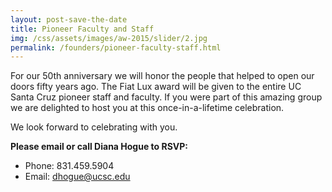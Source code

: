 ```yaml
---
layout: post-save-the-date
title: Pioneer Faculty and Staff
img: /css/assets/images/aw-2015/slider/2.jpg
permalink: /founders/pioneer-faculty-staff.html
---
```


For our 50th anniversary we will honor the people that helped to open our doors fifty years ago. The Fiat Lux award will be given to the entire UC Santa Cruz pioneer staff and faculty. If you were part of this amazing group we are delighted to host you at this once-in-a-lifetime celebration.

We look forward to celebrating with you.

**Please email or call Diana Hogue to RSVP:**

- Phone: 831.459.5904
- Email: [dhogue@ucsc.edu](mailto:dhogue@ucsc.edu)